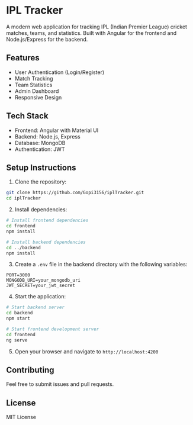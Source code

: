 # IPL Tracker

A modern web application for tracking IPL (Indian Premier League) cricket matches, teams, and statistics. Built with Angular for the frontend and Node.js/Express for the backend.

## Features

- User Authentication (Login/Register)
- Match Tracking
- Team Statistics
- Admin Dashboard
- Responsive Design

## Tech Stack

- Frontend: Angular with Material UI
- Backend: Node.js, Express
- Database: MongoDB
- Authentication: JWT

## Setup Instructions

1. Clone the repository:
```bash
git clone https://github.com/Gopi3156/iplTracker.git
cd iplTracker
```

2. Install dependencies:
```bash
# Install frontend dependencies
cd frontend
npm install

# Install backend dependencies
cd ../backend
npm install
```

3. Create a `.env` file in the backend directory with the following variables:
```
PORT=3000
MONGODB_URI=your_mongodb_uri
JWT_SECRET=your_jwt_secret
```

4. Start the application:
```bash
# Start backend server
cd backend
npm start

# Start frontend development server
cd frontend
ng serve
```

5. Open your browser and navigate to `http://localhost:4200`

## Contributing

Feel free to submit issues and pull requests.

## License

MIT License 